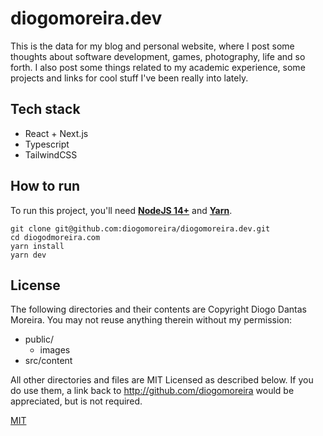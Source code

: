 # diogomoreira.dev

This is the data for my blog and personal website, where I post some thoughts
about software development, games, photography, life and so forth. I also post some things related to my academic experience, some projects and links for cool stuff I've been really into lately.

## Tech stack

- React + Next.js
- Typescript
- TailwindCSS

## How to run

To run this project, you'll need [**NodeJS 14+**](https://nodejs.org/en) and [**Yarn**](https://classic.yarnpkg.com/en/docs/install).

```
git clone git@github.com:diogomoreira/diogomoreira.dev.git
cd diogodmoreira.com
yarn install
yarn dev
```

## License

The following directories and their contents are Copyright Diogo Dantas Moreira.
You may not reuse anything therein without my permission:

- public/
  - images
- src/content

All other directories and files are MIT Licensed as described below. If you do
use them, a link back to http://github.com/diogomoreira would be appreciated,
but is not required.

[MIT](https://choosealicense.com/licenses/mit/)
